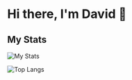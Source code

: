 # Hi there, I'm David 👋
## My Stats
![My Stats](https://github-readme-stats.vercel.app/api?username=DavidHancu&theme=radical)

![Top Langs](https://github-readme-stats.vercel.app/api/top-langs/?username=DavidHancu&theme=radical&layout=compact)
